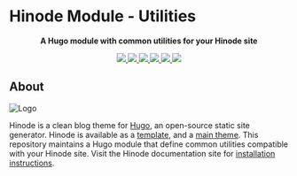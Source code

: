 # Hinode Module - Utilities

<!-- Tagline -->
<p align="center">
    <b>A Hugo module with common utilities for your Hinode site</b>
    <br />
</p>

<!-- Badges -->
<p align="center">
    <a href="https://gohugo.io" alt="Hugo website">
        <img src="https://img.shields.io/badge/generator-hugo-brightgreen">
    </a>
    <a href="https://gethinode.com" alt="Hinode theme">
        <img src="https://img.shields.io/badge/theme-hinode-blue">
    </a>
    <a href="https://github.com/gethinode/mod-utils/commits/main" alt="Last commit">
        <img src="https://img.shields.io/github/last-commit/gethinode/mod-utils.svg">
    </a>
    <a href="https://github.com/gethinode/hinode/issues" alt="Issues">
        <img src="https://img.shields.io/github/issues/gethinode/hinode.svg">
    </a>
    <a href="https://github.com/gethinode/mod-utils/pulls" alt="Pulls">
        <img src="https://img.shields.io/github/issues-pr-raw/gethinode/mod-utils.svg">
    </a>
    <a href="https://github.com/gethinode/mod-utils/blob/main/LICENSE" alt="License">
        <img src="https://img.shields.io/github/license/gethinode/mod-utils">
    </a>
</p>

## About

![Logo](https://raw.githubusercontent.com/gethinode/hinode/main/static/img/logo.png)

Hinode is a clean blog theme for [Hugo][hugo], an open-source static site generator. Hinode is available as a [template][repository_template], and a [main theme][repository]. This repository maintains a Hugo module that define common utilities compatible with your Hinode site. Visit the Hinode documentation site for [installation instructions][hinode_docs].

<!-- MARKDOWN LINKS -->
[hugo]: https://gohugo.io
[hinode_docs]: https://gethinode.com
<!-- [module]: https://example.com -->
[repository]: https://github.com/gethinode/hinode.git
[repository_template]: https://github.com/gethinode/template.git
